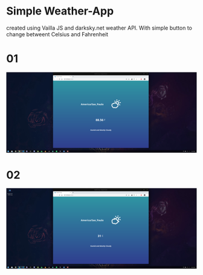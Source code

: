 # Simple Weather-App 

created using Vailla JS and darksky.net weather API. With simple button to change betweent Celsius and Fahrenheit

# 01
<img src="Preview/DeepinScreenshot_20200106125957.png">
</br>

# 02
<img src="Preview/DeepinScreenshot_20200106130004.png">
</br>
